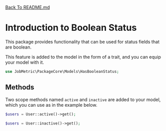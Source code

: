 [Back To README.md](https://github.com/jobmetric/laravel-package-core/blob/master/README.md)

# Introduction to Boolean Status

This package provides functionality that can be used for status fields that are boolean.

This feature is added to the model in the form of a trait, and you can equip your model with it.

```php
use JobMetric\PackageCore\Models\HasBooleanStatus;
```

## Methods

Two scope methods named `active` and `inactive` are added to your model, which you can use as in the example below.

```php
$users = User::active()->get();
```

```php
$users = User::inactive()->get();
```
